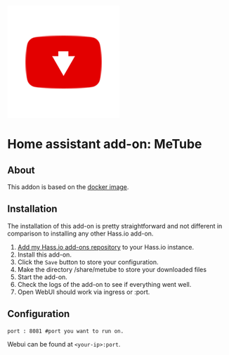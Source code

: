 ![Logo ](https://github.com/ChristoffBo/homeassistant/blob/main/metube/icon.png)

# Home assistant add-on: MeTube


## About

This addon is based on the [docker image](https://github.com/alexta69/metube).

## Installation

The installation of this add-on is pretty straightforward and not different in
comparison to installing any other Hass.io add-on.

1. [Add my Hass.io add-ons repository][repository] to your Hass.io instance.
1. Install this add-on.
1. Click the `Save` button to store your configuration.
1. Make the directory /share/metube to store your downloaded files
1. Start the add-on.
1. Check the logs of the add-on to see if everything went well.
1. Open WebUI should work via ingress or <your-ip>:port.

## Configuration

```
port : 8081 #port you want to run on.
```

Webui can be found at `<your-ip>:port`.

[repository]: https://github.com/jdeath/homeassistant-addons

